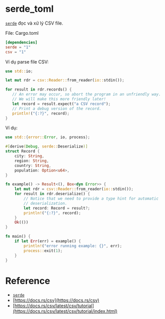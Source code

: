 # serde_toml

[`serde`] đọc và xử lý CSV file.

File: Cargo.toml

```toml
[dependencies]
serde = "1"
csv = "1"
```

Ví dụ parse file CSV:

```rust
use std::io;

let mut rdr = csv::Reader::from_reader(io::stdin());

for result in rdr.records() {
   // An error may occur, so abort the program in an unfriendly way.
   // We will make this more friendly later!
   let record = result.expect("a CSV record");
   // Print a debug version of the record.
   println!("{:?}", record);
}
```

Ví dụ:

```rust
use std::{error::Error, io, process};

#[derive(Debug, serde::Deserialize)]
struct Record {
    city: String,
    region: String,
    country: String,
    population: Option<u64>,
}

fn example() -> Result<(), Box<dyn Error>> {
    let mut rdr = csv::Reader::from_reader(io::stdin());
    for result in rdr.deserialize() {
        // Notice that we need to provide a type hint for automatic
        // deserialization.
        let record: Record = result?;
        println!("{:?}", record);
    }
    Ok(())
}

fn main() {
    if let Err(err) = example() {
        println!("error running example: {}", err);
        process::exit(1);
    }
}
```

# Reference

- [`serde`]
- [https://docs.rs/csv](https://docs.rs/csv)
- [https://docs.rs/csv/latest/csv/tutorial](https://docs.rs/csv/latest/csv/tutorial/index.html)

[`serde`]: ../serde.md